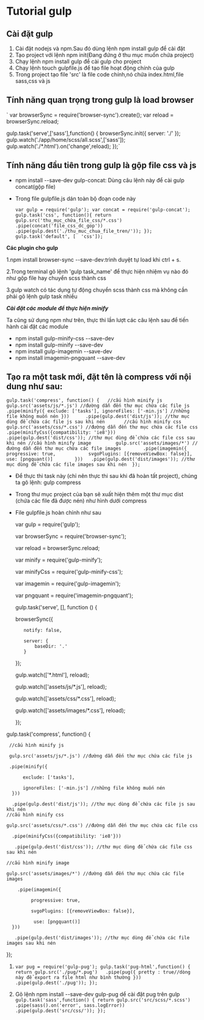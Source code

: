 # Tutorial gulp
 ##  Cài đặt gulp
1. Cài đặt nodejs và npm.Sau đó dùng lệnh npm install gulp để cài đặt 
2. Tạo project với lệnh npm init(Đang đứng ở thu mục muốn chứa project)
3. Chạy lệnh npm install gulp để cài gulp cho project
4. Chạy lệnh touch gulpfile.js để tạo file hoạt động chính của gulp
5. Trong project tạo file 'src' là file code chính,nó chứa index.html,file sass,css và js
 ## Tính năng quan trọng trong gulp là load browser
 
` var browserSync = require('browser-sync').create(); 
 var reload = browserSync.reload;

 
 gulp.task('serve',['sass'],function() {
    browserSync.init({
        server: './'
    });
    gulp.watch('./app/home/scss/all.scss',['sass']);
    gulp.watch('./*.html').on('change',reload);
});`


 ## Tính năng đầu tiên trong gulp là gộp  file css và js
* npm install --save-dev gulp-concat:  Dùng câu lệnh này để cài gulp concat(gộp file)
* Trong file gulpfile.js dán toàn bộ đoạn code này
  
  ` var gulp = require('gulp');
   var concat = require('gulp-concat');
   gulp.task('css', function(){
     return gulp.src('thu_mục_chứa_file_css/*.css')
       .pipe(concat('file_css_dc_gop'))
       .pipe(gulp.dest('./thu_muc_chua_file_tren/'));
   });
   gulp.task('default', [  'css']); `
      
      
    
   
      
      
**Các plugin cho gulp**

1.npm install browser-sync --save-dev:trình duyệt tự load khi ctrl + s.

2.Trong terminal gõ lệnh 'gulp task_name' để thực hiện nhiệm vụ nào đó như gộp file hay chuyển scss thành css

3.gulp watch có tác dụng tự động chuyển scss thành css mà không cần phải gõ lệnh gulp task nhiều




***Cài đặt các module để thực hiện minify***

Ta cũng sử dụng npm như trên, thực thi lần lượt các câu lệnh sau để tiến hành cài đặt các module

* npm install gulp-minify-css --save-dev
* npm install gulp-minify --save-dev
* npm install gulp-imagemin --save-dev
* npm install imagemin-pngquant --save-dev

## Tạo ra một task mới, đặt tên là compress với nội dung như sau:


  `gulp.task('compress', function() {   //cấu hình minify js
    gulp.src('assets/js/*.js') //đường dẫn đến thư mục chứa các file js
   .pipe(minify({
          exclude: ['tasks'],
          ignoreFiles: ['-min.js'] //những file không muốn nén
      }))     
      .pipe(gulp.dest('dist/js')); //thư mục dùng để chứa các file js sau khi nén      
                //cấu hình minify css       
       gulp.src('assets/css/*.css') //đường dẫn đến thư mục chứa các file css       
          .pipe(minifyCss({compatibility: 'ie8'}))         
          .pipe(gulp.dest('dist/css')); //thư mục dùng để chứa các file css sau khi nén
                //cấu hình minify image        
       gulp.src('assets/images/*') //đường dẫn đến thư mục chứa các file images       
       .pipe(imagemin({      
            progressive: true,           
            svgoPlugins: [{removeViewBox: false}],            
            use: [pngquant()]       
       }))  
    .pipe(gulp.dest('dist/images')); //thư mục dùng để chứa các file images sau khi nén 
 });`
 
 * Để thực thi task này (chỉ nên thực thi sau khi đã hoàn tất project), chúng ta gõ lệnh: gulp compress
 * Trong thư mục project của bạn sẽ xuất hiện thêm một thư mục dist (chứa các file đã được nén) như hình dưới
       compress 
 * File gulpfile.js hoàn chỉnh như sau

      var gulp = require('gulp');

      var browserSync = require('browser-sync');

      var reload = browserSync.reload;

      var minify = require('gulp-minify');

      var minifyCss = require('gulp-minify-css');

      var imagemin = require('gulp-imagemin');

      var pngquant = require('imagemin-pngquant');

      
      
      gulp.task('serve', [], function () {

      browserSync({
      
          notify: false,
          
          server: {
              baseDir: '.'
          }
      });
      
      gulp.watch(['*.html'], reload);
      
      gulp.watch(['assets/js/*.js'], reload);
      
      gulp.watch(['assets/css/*.css'], reload);
      
      gulp.watch(['assets/images/*.css'], reload);
  
     });

  
  
  gulp.task('compress', function() {
  
     //cấu hình minify js
    
     gulp.src('assets/js/*.js') //đường dẫn đến thư mục chứa các file js
     
     .pipe(minify({
      
          exclude: ['tasks'],
          
          ignoreFiles: ['-min.js'] //những file không muốn nén
      }))
      
      .pipe(gulp.dest('dist/js')); //thư mục dùng để chứa các file js sau khi nén
    //cấu hình minify css
    
    gulp.src('assets/css/*.css') //đường dẫn đến thư mục chứa các file css
     
      .pipe(minifyCss({compatibility: 'ie8'}))
    
       .pipe(gulp.dest('dist/css')); //thư mục dùng để chứa các file css sau khi nén
    
    //cấu hình minify image
    
    gulp.src('assets/images/*') //đường dẫn đến thư mục chứa các file images
    
        .pipe(imagemin({
        
             progressive: true,
          
             svgoPlugins: [{removeViewBox: false}],
          
              use: [pngquant()]
      }))
      
       .pipe(gulp.dest('dist/images')); //thư mục dùng để chứa các file images sau khi nén
  });


1. `var pug = require('gulp-pug');
gulp.task('pug-html',function() { 
  return gulp.src('./pug/*.pug')  
    .pipe(pug({
     pretty : true//dòng này để export ra file html như bình thường
    }))   
    .pipe(gulp.dest('./pug'));
});`

2. Gõ lệnh npm install --save-dev gulp-pug dể cài đặt pug trên gulp
`gulp.task('sass',function() {
    return gulp.src('src/scss/*.scss')
        .pipe(sass().on('error', sass.logError))
        .pipe(gulp.dest('src/css/'));
});`
